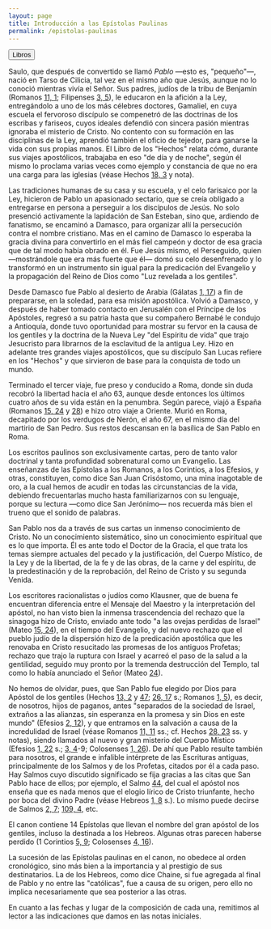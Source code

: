 ```yaml
---
layout: page
title: Introducción a las Epístolas Paulinas
permalink: /epistolas-paulinas
---
```


<div class="navigation">
   <input type="button" popovertarget="books" value="Libros">
</div>

<div id="books" markdown="1" popover>

   {% include book-list.md %}
</div>

<div id="toc" markdown="1" popover>

   - Tabla de contenido
   {:toc}
</div>

<!-- ## Introducción -->

Saulo, que después de convertido se llamó *Pablo* —esto es, "pequeño"—, nació en Tarso de Cilicia, tal vez en el mismo año que Jesús, aunque no lo conoció mientras vivía el Señor. Sus padres, judíos de la tribu de Benjamín (Romanos [11, 1](romanos#c11-v1); Filipenses [3, 5](filipenses#c3-v5)), le educaron en la afición a la Ley, entregándolo a uno de los más célebres doctores, Gamaliel, en cuya escuela el fervoroso discípulo se compenetró de las doctrinas de los escribas y fariseos, cuyos ideales defendió con sincera pasión mientras ignoraba el misterio de Cristo. No contento con su formación en las disciplinas de la Ley, aprendió también el oficio de tejedor, para ganarse la vida con sus propias manos. El Libro de los "Hechos" relata cómo, durante sus viajes apostólicos, trabajaba en eso "de día y de noche", según él mismo lo proclama varias veces como ejemplo y constancia de que no era una carga para las iglesias (véase Hechos [18, 3](hechos#c18-v3) y nota).

Las tradiciones humanas de su casa y su escuela, y el celo farisaico por la Ley, hicieron de Pablo un apasionado sectario, que se creía obligado a entregarse en persona a perseguir a los discípulos de Jesús. No solo presenció activamente la lapidación de San Esteban, sino que, ardiendo de fanatismo, se encaminó a Damasco, para organizar allí la persecución contra el nombre cristiano. Mas en el camino de Damasco lo esperaba la gracia divina para convertirlo en el más fiel campeón y doctor de esa gracia que de tal modo había obrado en él. Fue Jesús mismo, el Perseguido, quien —mostrándole que era más fuerte que él— domó su celo desenfrenado y lo transformó en un instrumento sin igual para la predicación del Evangelio y la propagación del Reino de Dios como "Luz revelada a los gentiles".

Desde Damasco fue Pablo al desierto de Arabia (Gálatas [1, 17](galatas#c1-v17)) a fin de prepararse, en la soledad, para esa misión apostólica. Volvió a Damasco, y después de haber tomado contacto en Jerusalén con el Príncipe de los Apóstoles, regresó a su patria hasta que su compañero Bernabé le condujo a Antioquía, donde tuvo oportunidad para mostrar su fervor en la causa de los gentiles y la doctrina de la Nueva Ley "del Espíritu de vida" que trajo Jesucristo para librarnos de la esclavitud de la antigua Ley. Hizo en adelante tres grandes viajes apostólicos, que su discípulo San Lucas refiere en los "Hechos" y que sirvieron de base para la conquista de todo un mundo.

Terminado el tercer viaje, fue preso y conducido a Roma, donde sin duda recobró la libertad hacia el año 63, aunque desde entonces los últimos cuatro años de su vida están en la penumbra. Según parece, viajó a España (Romanos [15, 24](romanos#c15-v24) y [28](romanos#c15-v28)) e hizo otro viaje a Oriente. Murió en Roma, decapitado por los verdugos de Nerón, el año 67, en el mismo día del martirio de San Pedro. Sus restos descansan en la basílica de San Pablo en Roma.

Los escritos paulinos son exclusivamente cartas, pero de tanto valor doctrinal y tanta profundidad sobrenatural como un Evangelio. Las enseñanzas de las Epístolas a los Romanos, a los Corintios, a los Efesios, y otras, constituyen, como dice San Juan Crisóstomo, una mina inagotable de oro, a la cual hemos de acudir en todas las circunstancias de la vida, debiendo frecuentarlas mucho hasta familiarizarnos con su lenguaje, porque su lectura —como dice San Jerónimo— nos recuerda más bien el trueno que el sonido de palabras.

San Pablo nos da a través de sus cartas un inmenso conocimiento de Cristo. No un conocimiento sistemático, sino un conocimiento espiritual que es lo que importa. Él es ante todo el Doctor de la Gracia, el que trata los temas siempre actuales del pecado y la justificación, del Cuerpo Místico, de la Ley y de la libertad, de la fe y de las obras, de la carne y del espíritu, de la predestinación y de la reprobación, del Reino de Cristo y su segunda Venida.

Los escritores racionalistas o judíos como Klausner, que de buena fe encuentran diferencia entre el Mensaje del Maestro y la interpretación del apóstol, no han visto bien la inmensa trascendencia del rechazo que la sinagoga hizo de Cristo, enviado ante todo "a las ovejas perdidas de Israel" (Mateo [15, 24](mateo#c15-v24)), en el tiempo del Evangelio, y del nuevo rechazo que el pueblo judío de la dispersión hizo de la predicación apostólica que les renovaba en Cristo resucitado las promesas de los antiguos Profetas; rechazo que trajo la ruptura con Israel y acarreó el paso de la salud a la gentilidad, seguido muy pronto por la tremenda destrucción del Templo, tal como lo había anunciado el Señor (Mateo [24](mateo#c24)).

No hemos de olvidar, pues, que San Pablo fue elegido por Dios para Apóstol de los gentiles (Hechos [13, 2](hechos#c13-v2) y [47](hechos#c13-v47); [26, 17](hechos#c26-v17) s.; Romanos [1, 5](romanos#c1-v5)), es decir, de nosotros, hijos de paganos, antes "separados de la sociedad de Israel, extraños a las alianzas, sin esperanza en la promesa y sin Dios en este mundo" (Efesios [2, 12](efesios#c2-v12)), y que entramos en la salvación a causa de la incredulidad de Israel (véase Romanos [11, 11](romanos#c11-v11) ss.; cf. Hechos [28, 23](hechos#c28-v23) ss. y notas), siendo llamados al nuevo y gran misterio del Cuerpo Místico (Efesios [1, 22](efesios#c1-v22) s.; [3, 4](efesios#c3-v4)-9; Colosenses [1, 26](colosenses#c1-v26)). De ahí que Pablo resulte también para nosotros, el grande e infalible intérprete de las Escrituras antiguas, principalmente de los Salmos y de los Profetas, citados por él a cada paso. Hay Salmos cuyo discutido significado se fija gracias a las citas que San Pablo hace de ellos; por ejemplo, el Salmo [44](salmos#c44), del cual el apóstol nos enseña que es nada menos que el elogio lírico de Cristo triunfante, hecho por boca del divino Padre (véase Hebreos [1, 8](hebreos#c1-v8) s.). Lo mismo puede decirse de Salmos [2, 7](salmos#c2-v7); [109, 4](salmos#c109-v4), etc.

El canon contiene 14 Epístolas que llevan el nombre del gran apóstol de los gentiles, incluso la destinada a los Hebreos. Algunas otras parecen haberse perdido (1 Corintios [5, 9](1-corintios#c5-v9); Colosenses [4, 16](colosenses#c4-v16)).

La sucesión de las Epístolas paulinas en el canon, no obedece al orden cronológico, sino más bien a la importancia y al prestigio de sus destinatarios. La de los Hebreos, como dice Chaine, si fue agregada al final de Pablo y no entre las "católicas", fue a causa de su origen, pero ello no implica necesariamente que sea posterior a las otras.

En cuanto a las fechas y lugar de la composición de cada una, remitimos al lector a las indicaciones que damos en las notas iniciales.
